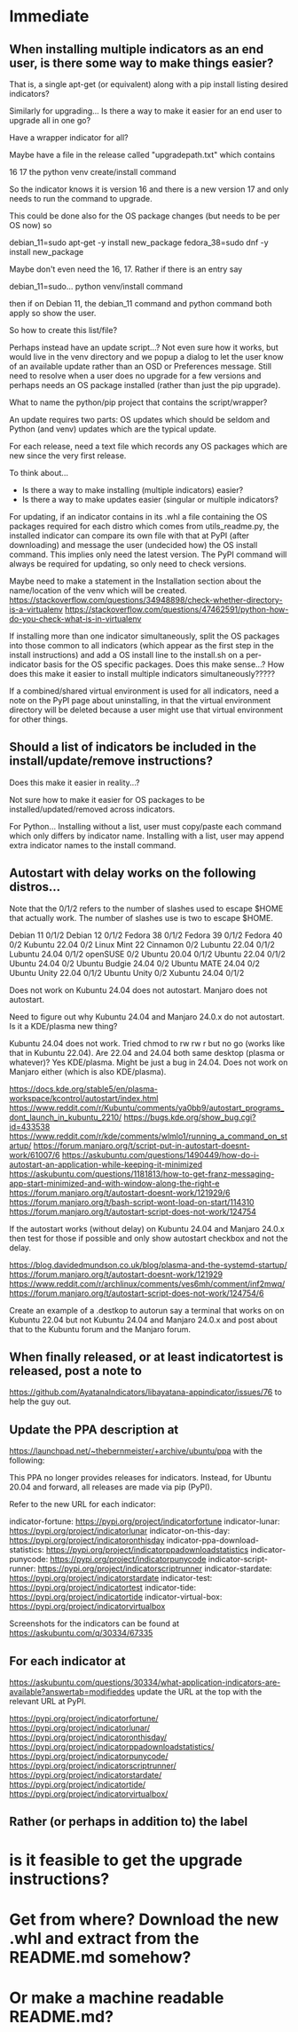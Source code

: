 # Immediate

## When installing multiple indicators as an end user, is there some way to make things easier?
That is, a single apt-get (or equivalent) along with a pip install listing desired indicators?

Similarly for upgrading...
Is there a way to make it easier for an end user to upgrade all in one go?

Have a wrapper indicator for all?

Maybe have a file in the release called "upgradepath.txt" which contains

  16
  17
  the python venv create/install command

So the indicator knows it is version 16 and there is a new version 17
and only needs to run the command to upgrade.

This could be done also for the OS package changes
(but needs to be per OS now) so

   debian_11=sudo apt-get -y install new_package
   fedora_38=sudo dnf -y install new_package

Maybe don't even need the 16, 17.
Rather if there is an entry say

   debian_11=sudo...
   python venv/install command

then if on Debian 11, the debian_11 command and python command
both apply so show the user.

So how to create this list/file?


Perhaps instead have an update script...?
Not even sure how it works, but would live in the venv directory
and we popup a dialog to let the user know of an available update
rather than an OSD or Preferences message.
Still need to resolve when a user does no upgrade for a few versions
and perhaps needs an OS package installed (rather than just the pip upgrade).

What to name the python/pip project that contains the script/wrapper?


An update requires two parts: OS updates which should be seldom
and Python (and venv) updates which are the typical update.

For each release, need a text file which records any OS packages
which are new since the very first release.

To think about...
- Is there a way to make installing (multiple indicators) easier?
- Is there a way to make updates easier (singular or multiple indicators?

For updating, if an indicator contains in its .whl
a file containing the OS packages required for each distro
which comes from utils_readme.py,
the installed indicator can compare its own file with that
at PyPI (after downloading) and message the user (undecided how)
the OS install command.  This implies only need the latest version.
The PyPI command will always be required for updating,
so only need to check versions.

Maybe need to make a statement in the Installation section
about the name/location of the venv which will be created.
https://stackoverflow.com/questions/34948898/check-whether-directory-is-a-virtualenv
https://stackoverflow.com/questions/47462591/python-how-do-you-check-what-is-in-virtualenv

If installing more than one indicator simultaneously,
split the OS packages into those common to all indicators
(which appear as the first step in the install instructions)
and add a OS install line to the install.sh on a per-indicator
basis for the OS specific packages.  Does this make sense...?
How does this make it easier to install multiple indicators simultaneously?????

If a combined/shared virtual environment is used for all indicators,
need a note on the PyPI page about uninstalling, in that the virtual
environment directory will be deleted because a user might use that
virtual environment for other things.


## Should a list of indicators be included in the install/update/remove instructions?
Does this make it easier in reality...?

Not sure how to make it easier for OS packages to be installed/updated/removed across indicators.

For Python...
  Installing without a list, user must copy/paste each command which only differs by indicator name.
  Installing with a list, user may append extra indicator names to the install command.


## Autostart with delay works on the following distros...
Note that the 0/1/2 refers to the number of slashes
used to escape $HOME that actually work.
The number of slashes use is two to escape $HOME.

Debian 11  0/1/2
Debian 12  0/1/2
Fedora 38 0/1/2
Fedora 39  0/1/2
Fedora 40  0/2
Kubuntu 22.04 0/2
Linux Mint 22 Cinnamon 0/2
Lubuntu 22.04 0/1/2
Lubuntu 24.04 0/1/2
openSUSE 0/2
Ubuntu 20.04 0/1/2
Ubuntu 22.04 0/1/2
Ubuntu 24.04 0/2
Ubuntu Budgie 24.04 0/2
Ubuntu MATE 24.04 0/2
Ubuntu Unity 22.04 0/1/2
Ubuntu Unity 0/2
Xubuntu 24.04 0/1/2

Does not work on
Kubuntu 24.04 does not autostart.
Manjaro does not autostart.

Need to figure out why Kubuntu 24.04 and Manjaro 24.0.x do not autostart.
Is it a KDE/plasma new thing?

Kubuntu 24.04 does not work.
Tried chmod to rw rw r but no go (works like that in Kubuntu 22.04).
Are 22.04 and 24.04 both same desktop (plasma or whatever)?  Yes KDE/plasma.
Might be just a bug in 24.04.
 Does not work on Manjaro either (which is also KDE/plasma).

https://docs.kde.org/stable5/en/plasma-workspace/kcontrol/autostart/index.html
https://www.reddit.com/r/Kubuntu/comments/ya0bb9/autostart_programs_dont_launch_in_kubuntu_2210/
https://bugs.kde.org/show_bug.cgi?id=433538
https://www.reddit.com/r/kde/comments/wlmlo1/running_a_command_on_startup/
https://forum.manjaro.org/t/script-put-in-autostart-doesnt-work/61007/6
https://askubuntu.com/questions/1490449/how-do-i-autostart-an-application-while-keeping-it-minimized
https://askubuntu.com/questions/1181813/how-to-get-franz-messaging-app-start-minimized-and-with-window-along-the-right-e
https://forum.manjaro.org/t/autostart-doesnt-work/121929/6
https://forum.manjaro.org/t/bash-script-wont-load-on-start/114310
https://forum.manjaro.org/t/autostart-script-does-not-work/124754

If the autostart works (without delay) on Kubuntu 24.04 and Manjaro 24.0.x
then test for those if possible and only show autostart checkbox and not the delay.

  https://blog.davidedmundson.co.uk/blog/plasma-and-the-systemd-startup/
  https://forum.manjaro.org/t/autostart-doesnt-work/121929
  https://www.reddit.com/r/archlinux/comments/ves6mh/comment/inf2mwq/
  https://forum.manjaro.org/t/autostart-script-does-not-work/124754/6

Create an example of a .destkop to autorun say a terminal
that works on on Kubuntu 22.04 but not Kubuntu 24.04 and Manjaro 24.0.x
and post about that to the Kubuntu forum and the Manjaro forum.


## When finally released, or at least indicatortest is released, post a note to
  https://github.com/AyatanaIndicators/libayatana-appindicator/issues/76
to help the guy out.


## Update the PPA description at
  https://launchpad.net/~thebernmeister/+archive/ubuntu/ppa
with the following:

This PPA no longer provides releases for indicators.
Instead, for Ubuntu 20.04 and forward, all releases are made via pip (PyPI).

Refer to the new URL for each indicator:

indicator-fortune: https://pypi.org/project/indicatorfortune
indicator-lunar: https://pypi.org/project/indicatorlunar
indicator-on-this-day: https://pypi.org/project/indicatoronthisday
indicator-ppa-download-statistics: https://pypi.org/project/indicatorppadownloadstatistics
indicator-punycode: https://pypi.org/project/indicatorpunycode
indicator-script-runner: https://pypi.org/project/indicatorscriptrunner
indicator-stardate: https://pypi.org/project/indicatorstardate
indicator-test: https://pypi.org/project/indicatortest
indicator-tide: https://pypi.org/project/indicatortide
indicator-virtual-box: https://pypi.org/project/indicatorvirtualbox

Screenshots for the indicators can be found at https://askubuntu.com/q/30334/67335


## For each indicator at
  https://askubuntu.com/questions/30334/what-application-indicators-are-available?answertab=modifieddes
update the URL at the top with the relevant URL at PyPI.

  https://pypi.org/project/indicatorfortune/
  https://pypi.org/project/indicatorlunar/
  https://pypi.org/project/indicatoronthisday/
  https://pypi.org/project/indicatorppadownloadstatistics/
  https://pypi.org/project/indicatorpunycode/
  https://pypi.org/project/indicatorscriptrunner/
  https://pypi.org/project/indicatorstardate/
  https://pypi.org/project/indicatortide/
  https://pypi.org/project/indicatorvirtualbox/

  
## Rather (or perhaps in addition to) the label
# is it feasible to get the upgrade instructions?
# Get from where?  Download the new .whl and extract from the README.md somehow?
# Or make a machine readable README.md?
